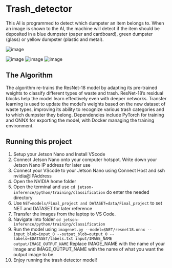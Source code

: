 # Trash_detector

 This AI is programmed to detect which dumpster an item belongs to. When an image is shown to the AI, the machine will detect if the item should be deposited in a blue dumpster (paper and cardboard), green dumpster (glass) or yellow dumpster (plastic and metal). 

![image](https://github.com/user-attachments/assets/4b603afa-0a10-404f-806b-fb3b5e0c76c3)

 ![image](https://github.com/user-attachments/assets/d9d36b0a-60ee-4d6d-95a3-cdd2ed6565ef) ![image](https://github.com/user-attachments/assets/4071cddb-b92b-487c-bba4-3309910be50b) ![image](https://github.com/user-attachments/assets/2c081937-b1f5-4d89-a715-60ab256a55f7)




## The Algorithm

The algorithm re-trains the ResNet-18 model by adapting its pre-trained weights to classify different types of waste and trash. ResNet-18’s residual blocks help the model learn effectively even with deeper networks. Transfer learning is used to update the model’s weights based on the new dataset of waste types, improving its ability to recognize various trash categories and to which dumpster they belong. Dependencies include PyTorch for training and ONNX for exporting the model, with Docker managing the training environment.

## Running this project

1. Setup your Jetson Nano and Install VScode
2. Connect Jetson Nano onto your computer hotspot. Write down your Jetson Nano IP address for later use
3. Connect your VScode to your Jetson Nano using Connect Host and ssh nvidia@IPAddress
4. Open the NVIDIA home folder
5. Open the terminal and use `cd jetson-inference/python/training/classification` do enter the needed directory
6. Use `NET=models/Final_project and DATASET=data/Final_project` to set NET and DATASET for later reference
7. Transfer the images from the laptop to VS Code.
8. Navigate into folder `cd jetson-inference/python/training/classification`
9. Run the model using `imagenet.py --model=$NET/resnet18.onnx --input_blob=input_0 --output_blob=output_0 --labels=$DATASET/labels.txt input/IMAGE_NAME output/IMAGE_OUTPUT_NAME` Replace IMAGE_NAME with the name of your image and IMAGE_OUTPUT_NAME with the name of what you want the output image to be.
10. Enjoy running the trash detector model!
